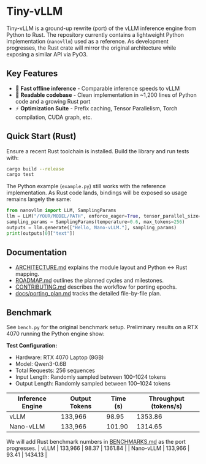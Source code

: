 # Tiny-vLLM

Tiny-vLLM is a ground-up rewrite (port) of the vLLM inference engine from Python to Rust. The repository currently contains a lightweight Python implementation (`nanovllm`) used as a reference. As development progresses, the Rust crate will mirror the original architecture while exposing a similar API via PyO3.

## Key Features

* 🚀 **Fast offline inference** - Comparable inference speeds to vLLM
* 📖 **Readable codebase** - Clean implementation in ~1,200 lines of Python code and a growing Rust port
* ⚡ **Optimization Suite** - Prefix caching, Tensor Parallelism, Torch compilation, CUDA graph, etc.

## Quick Start (Rust)

Ensure a recent Rust toolchain is installed. Build the library and run tests with:

```bash
cargo build --release
cargo test
```

The Python example (`example.py`) still works with the reference implementation. As Rust code lands, bindings will be exposed so usage remains largely the same:

```python
from nanovllm import LLM, SamplingParams
llm = LLM("/YOUR/MODEL/PATH", enforce_eager=True, tensor_parallel_size=1)
sampling_params = SamplingParams(temperature=0.6, max_tokens=256)
outputs = llm.generate(["Hello, Nano-vLLM."], sampling_params)
print(outputs[0]["text"])
```

## Documentation

- [ARCHITECTURE.md](ARCHITECTURE.md) explains the module layout and Python ↔ Rust mapping.
- [ROADMAP.md](ROADMAP.md) outlines the planned cycles and milestones.
- [CONTRIBUTING.md](CONTRIBUTING.md) describes the workflow for porting epochs.
- [docs/porting_plan.md](docs/porting_plan.md) tracks the detailed file-by-file plan.


## Benchmark

See `bench.py` for the original benchmark setup. Preliminary results on a RTX 4070 running the Python engine show:

**Test Configuration:**
- Hardware: RTX 4070 Laptop (8GB)
- Model: Qwen3-0.6B
- Total Requests: 256 sequences
- Input Length: Randomly sampled between 100–1024 tokens
- Output Length: Randomly sampled between 100–1024 tokens


| Inference Engine | Output Tokens | Time (s) | Throughput (tokens/s) |
|----------------|-------------|----------|-----------------------|
| vLLM           | 133,966     | 98.95    | 1353.86               |
| Nano-vLLM      | 133,966     | 101.90   | 1314.65               |

We will add Rust benchmark numbers in [BENCHMARKS.md](BENCHMARKS.md) as the port progresses.
| vLLM           | 133,966     | 98.37    | 1361.84               |
| Nano-vLLM      | 133,966     | 93.41    | 1434.13               |